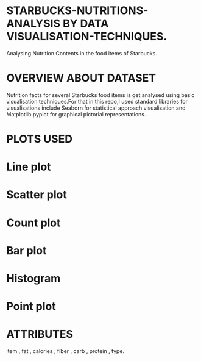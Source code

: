 # STARBUCKS-NUTRITIONS-ANALYSIS BY DATA VISUALISATION-TECHNIQUES.
Analysing Nutrition Contents in the food items of Starbucks.
# OVERVIEW ABOUT DATASET
Nutrition facts for several Starbucks food items is get analysed using basic visualisation techniques.For that in this repo,I used standard libraries for visualisations include
Seaborn for statistical approach visualisation and Matplotlib.pyplot for graphical pictorial representations.
# PLOTS USED
# Line plot
# Scatter plot
# Count plot
# Bar plot
# Histogram
# Point plot
# ATTRIBUTES
item , fat , calories , fiber , carb , protein , type.
